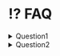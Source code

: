 # ⁉ FAQ



<details>

<summary>Question1</summary>

Answer1

</details>

<details>

<summary>Question2</summary>

Answer2

</details>
